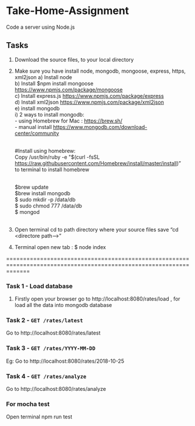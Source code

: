 # Take-Home-Assignment
Code a server using Node.js

## Tasks 
1. Download the source files, to your local directory
2. Make sure you have install node, mongodb, mongoose, express, https, xml2json 
   a) Install node  <br/>
   b) Install  $npm install mongoose https://www.npmjs.com/package/mongoose <br/>
   c) Install express.js https://www.npmjs.com/package/express <br/>
   d) Install xml2json https://www.npmjs.com/package/xml2json <br/>
   e) install mongodb <br/>
      i) 2 ways to install mongodb: <br/>
         - using Homebrew for Mac : https://brew.sh/ <br/>
         - manual install https://www.mongodb.com/download-center/community <br/> <br/>
         
      #Install using homebrew: <br/>
      Copy /usr/bin/ruby -e "$(curl -fsSL https://raw.githubusercontent.com/Homebrew/install/master/install)” <br/>
      to terminal to  install homebrew <br/><br/>
      
      $brew update <br/>
      $brew install mongodb <br/>
      $ sudo mkdir -p /data/db <br/>
      $ sudo chmod 777 /data/db <br/>
      $ mongod <br/><br/>
      
3. Open terminal cd to path directory where your source files save “cd <directore path—>” <br/>
4. Terminal open new tab : $ node index

===================================================================================================================

### Task 1 - Load database
1. Firstly open your browser go to http://localhost:8080/rates/load , for load all the data into mongodb database
  
### Task 2 - `GET /rates/latest`
Go to http://localhost:8080/rates/latest

### Task 3 - `GET /rates/YYYY-MM-DD`
Eg: Go to http://localhost:8080/rates/2018-10-25

### Task 4 - `GET /rates/analyze`
Go to http://localhost:8080/rates/analyze

### For mocha test
Open terminal npm run test

